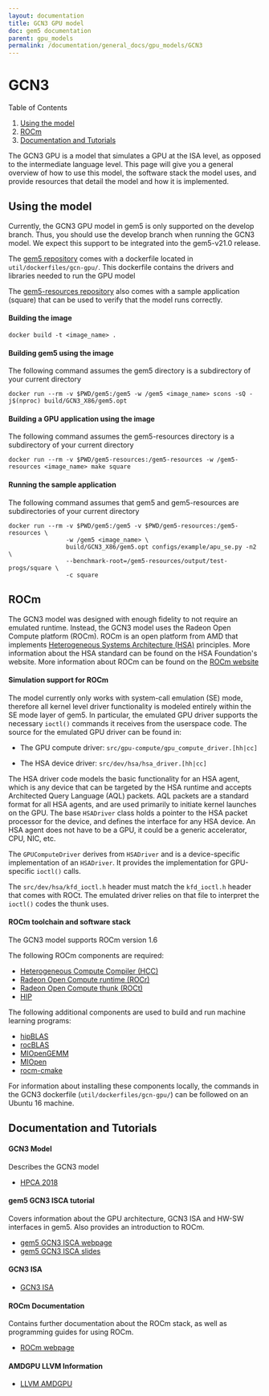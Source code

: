 ```yaml
---
layout: documentation
title: GCN3 GPU model
doc: gem5 documentation
parent: gpu_models
permalink: /documentation/general_docs/gpu_models/GCN3
---
```


# **GCN3**

Table of Contents

1. [Using the model](##Using-the-model)
2. [ROCm](##ROCm)
3. [Documentation and Tutorials](##Documentation-and-Tutorials)

The GCN3 GPU is a model that simulates a GPU at the ISA level, as opposed to the intermediate language level. This page will give you a general overview of how to use this model, the software stack the model uses, and provide resources that detail the model and how it is implemented.

## **Using the model**

Currently, the GCN3 GPU model in gem5 is only supported on the develop branch.
Thus, you should use the develop branch when running the GCN3 model.
We expect this support to be integrated into the gem5-v21.0 release.

The [gem5 repository](https://gem5.goooglesource.com/public/gem5) comes with a dockerfile located in `util/dockerfiles/gcn-gpu/`. This dockerfile contains the drivers and libraries needed to run the GPU model

The [gem5-resources repository](https://gem5.googlesource.com/public/gem5-resources/) also comes with a sample application (square) that can be used to verify that the model runs correctly.

#### Building the image
```
docker build -t <image_name> .
```

#### Building gem5 using the image
The following command assumes the gem5 directory is a subdirectory of your current directory
```
docker run --rm -v $PWD/gem5:/gem5 -w /gem5 <image_name> scons -sQ -j$(nproc) build/GCN3_X86/gem5.opt
```

#### Building a GPU application using the image
The following command assumes the gem5-resources directory is a subdirectory of your current directory
```
docker run --rm -v $PWD/gem5-resources:/gem5-resources -w /gem5-resources <image_name> make square
```

#### Running the sample application
The following command assumes that gem5 and gem5-resources are subdirectories of your current directory
```
docker run --rm -v $PWD/gem5:/gem5 -v $PWD/gem5-resources:/gem5-resources \
                -w /gem5 <image_name> \
                build/GCN3_X86/gem5.opt configs/example/apu_se.py -n2 \
                --benchmark-root=/gem5-resources/output/test-progs/square \
                -c square
```

## **ROCm**

The GCN3 model was designed with enough fidelity to not require an emulated runtime. Instead, the GCN3 model uses the Radeon Open Compute platform (ROCm). ROCm is an open platform from AMD that implements [Heterogeneous Systems Architecture (HSA)](http://www.hsafoundation.com/) principles. More information about the HSA standard can be found on the HSA Foundation's website. More information about ROCm can be found on the [ROCm website](https://rocmdocs.amd.com/en/latest/)

#### Simulation support for ROCm
The model currently only works with system-call emulation (SE) mode, therefore all kernel level driver functionality is modeled entirely within the SE mode layer of gem5. In particular, the emulated GPU driver supports the necessary `ioctl()` commands it receives from the userspace code. The source for the emulated GPU driver can be found in:

* The GPU compute driver: `src/gpu-compute/gpu_compute_driver.[hh|cc]`

* The HSA device driver: `src/dev/hsa/hsa_driver.[hh|cc]`

The HSA driver code models the basic functionality for an HSA agent, which is any device that can be targeted by the HSA runtime and accepts Architected Query Language (AQL) packets. AQL packets are a standard format for all HSA agents, and are used primarily to initiate kernel launches on the GPU. The base `HSADriver` class holds a pointer to the HSA packet processor for the device, and defines the interface for any HSA device. An HSA agent does not have to be a GPU, it could be a generic accelerator, CPU, NIC, etc.

The `GPUComputeDriver` derives from `HSADriver` and is a device-specific implementation of an `HSADriver`. It provides the implementation for GPU-specific `ioctl()` calls.

The `src/dev/hsa/kfd_ioctl.h` header must match the `kfd_ioctl.h` header that comes with ROCt. The emulated driver relies on that file to interpret the `ioctl()` codes the thunk uses.

#### ROCm toolchain and software stack
The GCN3 model supports ROCm version 1.6

The following ROCm components are required:
* [Heterogeneous Compute Compiler (HCC)](https://github.com/RadeonOpenCompute/hcc)
* [Radeon Open Compute runtime (ROCr)](https://github.com/RadeonOpenCompute/ROCR-Runtime)
* [Radeon Open Compute thunk (ROCt)](https://github.com/RadeonOpenCompute/ROCT-Thunk-Interface)
* [HIP](https://github.com/ROCm-Developer-Tools/HIP)

The following additional components are used to build and run machine learning programs:
* [hipBLAS](https://github.com/ROCmSoftwarePlatform/hipBLAS/)
* [rocBLAS](https://github.com/ROCmSoftwarePlatform/rocBLAS/)
* [MIOpenGEMM](https://github.com/ROCmSoftwarePlatform/MIOpenGEMM/)
* [MIOpen](https://github.com/ROCmSoftwarePlatform/MIOpen/)
* [rocm-cmake](https://github.com/RadeonOpenCompute/rocm-cmake/)

For information about installing these components locally, the commands in the GCN3 dockerfile (`util/dockerfiles/gcn-gpu/`) can be followed on an Ubuntu 16 machine.

## **Documentation and Tutorials**

#### GCN3 Model
Describes the GCN3 model
* [HPCA 2018](https://ieeexplore.ieee.org/document/8327041)

#### gem5 GCN3 ISCA tutorial
Covers information about the GPU architecture, GCN3 ISA and HW-SW interfaces in gem5. Also provides an introduction to ROCm.
* [gem5 GCN3 ISCA webpage](http://www.gem5.org/events/isca-2018)
* [gem5 GCN3 ISCA slides](http://old.gem5.org/wiki/images/1/19/AMD_gem5_APU_simulator_isca_2018_gem5_wiki.pdf)

#### GCN3 ISA
* [GCN3 ISA](https://gpuopen.com/documentation/amd-isa-documentation/)

#### ROCm Documentation
Contains further documentation about the ROCm stack, as well as programming guides for using ROCm.
* [ROCm webpage](https://rocmdocs.amd.com/en/latest/)

#### AMDGPU LLVM Information
* [LLVM AMDGPU](https://llvm.org/docs/AMDGPUUsage.html)
